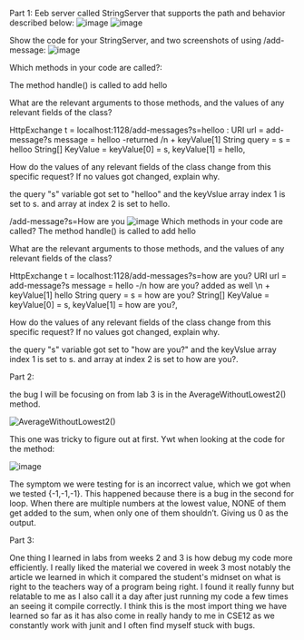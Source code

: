 Part 1:
Eeb server called StringServer that supports the path and behavior described below:
![image](https://github.com/Ruuudy1/Lab-Report-2/assets/130013367/e2d7a22b-bb30-4c7d-ae83-82642ecce986)
![image](https://github.com/Ruuudy1/Lab-Report-2/assets/130013367/47d38aa8-e850-4e40-a803-554dc513b689)

Show the code for your StringServer, and two screenshots of using /add-message:
![image](https://github.com/Ruuudy1/Lab-Report-2/assets/130013367/e80efa34-7517-474c-bca1-7120ad8c30fd)

Which methods in your code are called?:

The method handle() is called to add hello

What are the relevant arguments to those methods, and the values of any relevant fields of the class?

HttpExchange t = localhost:1128/add-messages?s=helloo :
URI url = add-message?s
message = helloo -returned /n + keyValue[1]
String query = s = helloo
String[] KeyValue = keyValue[0] = s, keyValue[1] = hello,

How do the values of any relevant fields of the class change from this specific request? If no values got changed, explain why.

the query "s" variable got set to "helloo"
and the keyVslue array index 1 is set to s. and array at index 2 is set to hello.

/add-message?s=How are you
![image](https://github.com/Ruuudy1/Lab-Report-2/assets/130013367/00fa8c34-8b8d-4c03-9621-4908104d3753)
Which methods in your code are called?
The method handle() is called to add hello

What are the relevant arguments to those methods, and the values of any relevant fields of the class?

HttpExchange t = localhost:1128/add-messages?s=how are you?
URI url = add-message?s
message = hello -/n how are you? added as well \n + keyValue[1] hello
String query = s = how are you?
String[] KeyValue = keyValue[0] = s, keyValue[1] = how are you?,

How do the values of any relevant fields of the class change from this specific request? If no values got changed, explain why.

the query "s" variable got set to "how are you?"
and the keyVslue array index 1 is set to s. and array at index 2 is set to how are you?.

Part 2:

the bug I will be focusing on from lab 3 is in the AverageWithoutLowest2() method.

![AverageWithoutLowest2()](https://github.com/Ruuudy1/Lab-Report-2/assets/130013367/669306a6-05e2-45a0-afdb-5ace57587673)

This one was tricky to figure out at first. Ywt when looking at the code for the method: 

![image](https://github.com/Ruuudy1/Lab-Report-2/assets/130013367/12a6d66e-44f0-43d6-b8f9-11c4dc8ed987)

The symptom we were testing for is an incorrect value, which we got when we tested {-1,-1,-1}. This happened because there is a bug in the second for loop. When there are multiple numbers at the lowest value, NONE of them get added to the sum, when only one of them shouldn’t. Giving us 0 as the output.


Part 3:

One thing I learned in labs from weeks 2 and 3 is how debug my code more efficiently. I really liked the material we covered in week 3 
most notably the article we learned in which it compared the student's midnset on what is right to the teachers way of a program being right.
I found it really funny but relatable to me as I also call it a day after just running my code a few times an seeing it compile correctly. 
I think this is the most import thing we have learned so far as it has also come in really handy to me in CSE12 as we constantly work with 
junit and I often find myself stuck with bugs.

